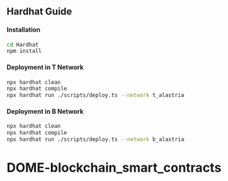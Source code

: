 ## Hardhat Guide 

#### Installation
```sh
cd Hardhat
npm install
```

#### Deployment in T Network
```sh
npx hardhat clean
npx hardhat compile
npx hardhat run ./scripts/deploy.ts --network t_alastria
```

#### Deployment in B Network
```sh
npx hardhat clean
npx hardhat compile
npx hardhat run ./scripts/deploy.ts --network b_alastria
```

# DOME-blockchain_smart_contracts
